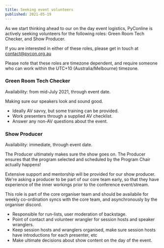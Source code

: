 ```yaml
---
title: Seeking event volunteers
published: 2021-05-19
---
```


As we start thinking ahead to our on the day event logistics, PyConline is actively seeking volunteers for the following roles: Green Room Tech Checker, and Show Producer. 

If you are interested in either of these roles, please get in touch at [contact@pycon.org.au](mailto:contact@pycon.org.au)

Please note that these roles are timezone dependent, and require someone who can work within the UTC+10 (Australia/Melbourne) timezone. 


### Green Room Tech Checker

Availability: from mid-July 2021, through event date.

Making sure our speakers look and sound good.

 * Ideally AV savvy, but some training can be provided.
 * Work presenters through a supplied AV checklist.
 * Answer any non-AV questions about the event.


### Show Producer

Availability: immediate, through event date.

The Producer ultimately makes sure the show goes on. The Producer ensures that the program selected and scheduled by the Program Chair actually happens!

Extensive support and mentorship will be provided for our show producer. We're asking a producer to be part of our core team early, so that they have experience of the inner workings prior to the conference event/stream.

This role is part of the core organiser team and should be availabile for weekly co-ordination syncs with the core team, and asynchronously by the organiser discord. 

 * Responsible for run-lists, user moderation of backstage.
 * Point of contact and volunteer wrangler for session hosts and speaker wranglers.
 * Keep session hosts and wranglers organised, make sure session hosts have introductions for each presenter, etc
 * Make ultimate decisions about show content on the day of the event. 
